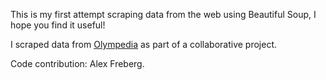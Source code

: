 This is my first attempt scraping data from the web using Beautiful Soup, I hope you find it useful!

I scraped data from [Olympedia](https://www.olympedia.org) as part of a collaborative project.

Code contribution: Alex Freberg.
